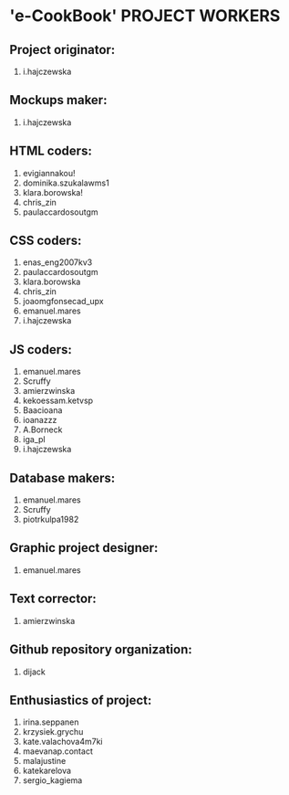 # 'e-CookBook' PROJECT WORKERS


## Project originator:
1. i.hajczewska

## Mockups maker:
1. i.hajczewska

## HTML coders:
1. evigiannakou!
2. dominika.szukalawms1
3. klara.borowska!
4. chris_zin
5. paulaccardosoutgm

## CSS coders:
1. enas_eng2007kv3 
2. paulaccardosoutgm 
3. klara.borowska 
4. chris_zin 
5. joaomgfonsecad_upx 
6. emanuel.mares
7. i.hajczewska

## JS coders:
1. emanuel.mares
2. Scruffy
3. amierzwinska
4. kekoessam.ketvsp 
5. Baacioana 
6. ioanazzz 
7. A.Borneck 
8. iga_pl 
9. i.hajczewska

## Database makers:
1. emanuel.mares
2. Scruffy
3. piotrkulpa1982 

## Graphic project designer:
1. emanuel.mares

## Text corrector: 
1. amierzwinska

## Github repository organization:
1. dijack

## Enthusiastics of project:
1. irina.seppanen 
2. krzysiek.grychu 
3. kate.valachova4m7ki
4. maevanap.contact 
5. malajustine 
6. katekarelova 
7. sergio_kagiema
